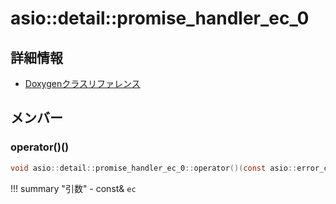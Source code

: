 # asio::detail::promise_handler_ec_0



## 詳細情報

- [Doxygenクラスリファレンス](https://lang-ship.com/reference/ESP32/latest/classasio_1_1detail_1_1promise__handler__ec__0.html)

## メンバー

### operator()()



```c
void asio::detail::promise_handler_ec_0::operator()(const asio::error_code &ec)
```

!!! summary "引数"
	- const& `ec` 



